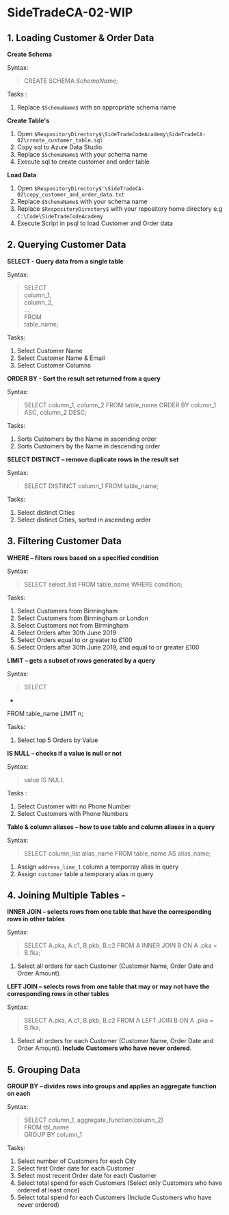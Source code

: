 # SideTradeCA-02-WIP

## 1. Loading Customer & Order Data


**Create Schema**

Syntax: 

> CREATE SCHEMA $SchemaName$;

Tasks :

1. Replace `$SchemaName$` with an appropriate schema name


**Create Table's**

1. Open `$RespositoryDirectory$\SideTradeCodeAcademy\SideTradeCA-02\create_customer_table.sql`
2. Copy sql to Azure Data Studio
3. Replace `$SchemaName$` with your schema name
4. Execute sql to create customer and order table


**Load Data**

1. Open `$RespositoryDirectory$'\SideTradeCA-02\copy_customer_and_order_data.txt`
2. Replace `$SchemaName$` with your schema name
3. Replace `$RespositoryDirectory$` with your repository home directory e.g `C:\Code\SideTradeCodeAcademy`
4. Execute Script in psql to load Customer and Order data


## 2. Querying Customer Data


**SELECT - Query data from a single table**

Syntax:

>SELECT    
   column_1,    
   column_2,    
   ...    
 FROM    
   table_name;    
   
Tasks:    

1. Select Customer Name 
2. Select Customer Name & Email 
3. Select Customer Columns


**ORDER BY - Sort the result set returned from a query**

Syntax: 

>SELECT
   column_1,
   column_2
 FROM
   table_name
 ORDER BY
   column_1 ASC,
   column_2 DESC;
   
Tasks:    
   
1. Sorts Customers by the Name in ascending order
2. Sorts Customers by the Name in descending order

**SELECT DISTINCT – remove duplicate rows in the result set**


Syntax: 

>SELECT
   DISTINCT column_1
 FROM
   table_name;
   
Tasks:    
   
1. Select distinct Cities 
2. Select distinct Cities, sorted in ascending order



## 3. Filtering Customer Data

**WHERE – filters rows based on a specified condition**

Syntax:

>SELECT select_list
 FROM table_name
 WHERE condition;

Tasks: 

1. Select Customers from Birmingham
2. Select Customers from Birmingham or London
3. Select Customers not from Birmingham
4. Select Orders after 30th June 2019 
5. Select Orders equal to or greater to £100
6. Select Orders after 30th June 2019, and equal to or greater £100 


**LIMIT – gets a subset of rows generated by a query**

Syntax: 

>SELECT
   *
 FROM
   table_name
 LIMIT n;

Tasks: 

1. Select top 5 Orders by Value


**IS NULL – checks if a value is null or not**

Syntax: 

>value IS NULL

Tasks : 

1. Select Customer with no Phone Number
2. Select Customers with Phone Numbers


**Table & column aliases – how to use table and column aliases in a query**

Syntax:

>SELECT
    column_list alias_name
 FROM
    table_name AS alias_name;

1. Assign `address_line_1` column a temporray alias in query
2. Assign `customer` table a temporary alias in query



## 4. Joining Multiple Tables - 


**INNER JOIN – selects rows from one table that have the corresponding rows in other tables**

Syntax: 

>SELECT
   A.pka,
   A.c1,
   B.pkb,
   B.c2
 FROM
   A
 INNER JOIN B ON A .pka = B.fka;`

1. Select all orders for each Customer (Customer Name, Order Date and Order Amount).  


**LEFT JOIN – selects rows from one table that may or may not have the corresponding rows in other tables**

Syntax: 

>SELECT
   A.pka,
   A.c1,
   B.pkb,
   B.c2
 FROM
   A
 LEFT JOIN B ON A .pka = B.fka;

1. Select all orders for each Customer (Customer Name, Order Date and Order Amount).  **Include Customers who have never ordered**.   



## 5. Grouping Data


**GROUP BY – divides rows into groups and applies an aggregate function on each**

Syntax: 

>SELECT column_1, aggregate_function(column_2)  
 FROM tbl_name  
 GROUP BY column_1  

Tasks: 

1.  Select number of Customers for each City
2.  Select first Order date for each Customer 
3.  Select most recent Order date for each Customer
4.  Select total spend for each Customers (Select only Customers who have ordered at least once)
5.  Select total spend for each Customers (Include Customers who have never ordered)
